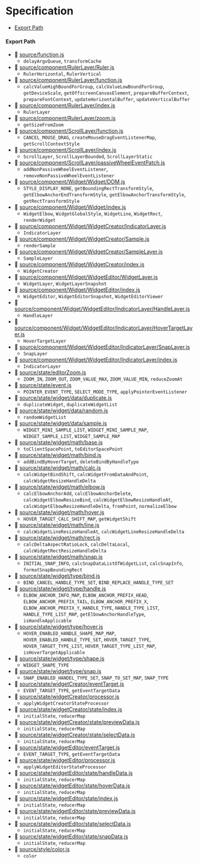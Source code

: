# Specification

* [Export Path](#export-path)

#### Export Path
+ 📄 [source/function.js](source/function.js)
  - `delayArgvQueue`, `transformCache`
+ 📄 [source/component/RulerLayer/Ruler.js](source/component/RulerLayer/Ruler.js)
  - `RulerHorizontal`, `RulerVertical`
+ 📄 [source/component/RulerLayer/function.js](source/component/RulerLayer/function.js)
  - `calcValueHighBoundForGroup`, `calcValueLowBoundForGroup`, `getDeviceScale`, `getOffscreenCanvasElement`, `prepareBufferContext`, `prepareFontContext`, `updateHorizontalBuffer`, `updateVerticalBuffer`
+ 📄 [source/component/RulerLayer/index.js](source/component/RulerLayer/index.js)
  - `RulerLayer`
+ 📄 [source/component/RulerLayer/zoom.js](source/component/RulerLayer/zoom.js)
  - `getSizeFromZoom`
+ 📄 [source/component/ScrollLayer/function.js](source/component/ScrollLayer/function.js)
  - `CANCEL_MOUSE_DRAG`, `createMouseDragEventListenerMap`, `getScrollContextStyle`
+ 📄 [source/component/ScrollLayer/index.js](source/component/ScrollLayer/index.js)
  - `ScrollLayer`, `ScrollLayerBounded`, `ScrollLayerStatic`
+ 📄 [source/component/ScrollLayer/passiveWheelEventPatch.js](source/component/ScrollLayer/passiveWheelEventPatch.js)
  - `addNonPassiveWheelEventListener`, `removeNonPassiveWheelEventListener`
+ 📄 [source/component/Widget/Widget/DOM.js](source/component/Widget/Widget/DOM.js)
  - `STYLE_DISPLAY_NONE`, `getBoundingRectTransformStyle`, `getElbowAnchorEndTransformStyle`, `getElbowAnchorTransformStyle`, `getRectTransformStyle`
+ 📄 [source/component/Widget/Widget/index.js](source/component/Widget/Widget/index.js)
  - `WidgetElbow`, `WidgetGlobalStyle`, `WidgetLine`, `WidgetRect`, `renderWidget`
+ 📄 [source/component/Widget/WidgetCreator/IndicatorLayer.js](source/component/Widget/WidgetCreator/IndicatorLayer.js)
  - `IndicatorLayer`
+ 📄 [source/component/Widget/WidgetCreator/Sample.js](source/component/Widget/WidgetCreator/Sample.js)
  - `renderSample`
+ 📄 [source/component/Widget/WidgetCreator/SampleLayer.js](source/component/Widget/WidgetCreator/SampleLayer.js)
  - `SampleLayer`
+ 📄 [source/component/Widget/WidgetCreator/index.js](source/component/Widget/WidgetCreator/index.js)
  - `WidgetCreator`
+ 📄 [source/component/Widget/WidgetEditor/WidgetLayer.js](source/component/Widget/WidgetEditor/WidgetLayer.js)
  - `WidgetLayer`, `WidgetLayerSnapshot`
+ 📄 [source/component/Widget/WidgetEditor/index.js](source/component/Widget/WidgetEditor/index.js)
  - `WidgetEditor`, `WidgetEditorSnapshot`, `WidgetEditorViewer`
+ 📄 [source/component/Widget/WidgetEditor/IndicatorLayer/HandleLayer.js](source/component/Widget/WidgetEditor/IndicatorLayer/HandleLayer.js)
  - `HandleLayer`
+ 📄 [source/component/Widget/WidgetEditor/IndicatorLayer/HoverTargetLayer.js](source/component/Widget/WidgetEditor/IndicatorLayer/HoverTargetLayer.js)
  - `HoverTargetLayer`
+ 📄 [source/component/Widget/WidgetEditor/IndicatorLayer/SnapLayer.js](source/component/Widget/WidgetEditor/IndicatorLayer/SnapLayer.js)
  - `SnapLayer`
+ 📄 [source/component/Widget/WidgetEditor/IndicatorLayer/index.js](source/component/Widget/WidgetEditor/IndicatorLayer/index.js)
  - `IndicatorLayer`
+ 📄 [source/state/editorZoom.js](source/state/editorZoom.js)
  - `ZOOM_IN`, `ZOOM_OUT`, `ZOOM_VALUE_MAX`, `ZOOM_VALUE_MIN`, `reduceZoomAt`
+ 📄 [source/state/event.js](source/state/event.js)
  - `POINTER_EVENT_TYPE`, `SELECT_MODE_TYPE`, `applyPointerEventListener`
+ 📄 [source/state/widget/data/duplicate.js](source/state/widget/data/duplicate.js)
  - `duplicateWidget`, `duplicateWidgetList`
+ 📄 [source/state/widget/data/random.js](source/state/widget/data/random.js)
  - `randomWidgetList`
+ 📄 [source/state/widget/data/sample.js](source/state/widget/data/sample.js)
  - `WIDGET_MINI_SAMPLE_LIST`, `WIDGET_MINI_SAMPLE_MAP`, `WIDGET_SAMPLE_LIST`, `WIDGET_SAMPLE_MAP`
+ 📄 [source/state/widget/math/base.js](source/state/widget/math/base.js)
  - `toClientSpacePoint`, `toEditorSpacePoint`
+ 📄 [source/state/widget/math/bind.js](source/state/widget/math/bind.js)
  - `addBindByHoverTarget`, `deleteBindByHandleType`
+ 📄 [source/state/widget/math/calc.js](source/state/widget/math/calc.js)
  - `calcWidgetBindShift`, `calcWidgetFromDataAndPoint`, `calcWidgetResizeHandleDelta`
+ 📄 [source/state/widget/math/elbow.js](source/state/widget/math/elbow.js)
  - `calcElbowAnchorAdd`, `calcElbowAnchorDelete`, `calcWidgetElbowResizeBind`, `calcWidgetElbowResizeHandleAt`, `calcWidgetElbowResizeHandleDelta`, `fromPoint`, `normalizeElbow`
+ 📄 [source/state/widget/math/hover.js](source/state/widget/math/hover.js)
  - `HOVER_TARGET_CALC_SHIFT_MAP`, `getWidgetShift`
+ 📄 [source/state/widget/math/line.js](source/state/widget/math/line.js)
  - `calcWidgetLineResizeHandleAt`, `calcWidgetLineResizeHandleDelta`
+ 📄 [source/state/widget/math/rect.js](source/state/widget/math/rect.js)
  - `calcDeltaAspectRatioLock`, `calcDeltaLocal`, `calcWidgetRectResizeHandleDelta`
+ 📄 [source/state/widget/math/snap.js](source/state/widget/math/snap.js)
  - `INITIAL_SNAP_INFO`, `calcSnapDataListOfWidgetList`, `calcSnapInfo`, `formatSnapBoundingRect`
+ 📄 [source/state/widget/type/bind.js](source/state/widget/type/bind.js)
  - `BIND_CANCEL_HANDLE_TYPE_SET`, `BIND_REPLACE_HANDLE_TYPE_SET`
+ 📄 [source/state/widget/type/handle.js](source/state/widget/type/handle.js)
  - `ELBOW_ANCHOR_INFO_MAP`, `ELBOW_ANCHOR_PREFIX_HEAD`, `ELBOW_ANCHOR_PREFIX_TAIL`, `ELBOW_ANCHOR_PREFIX_X`, `ELBOW_ANCHOR_PREFIX_Y`, `HANDLE_TYPE`, `HANDLE_TYPE_LIST`, `HANDLE_TYPE_LIST_MAP`, `getElbowAnchorHandleType`, `isHandleApplicable`
+ 📄 [source/state/widget/type/hover.js](source/state/widget/type/hover.js)
  - `HOVER_ENABLED_HANDLE_SHAPE_MAP_MAP`, `HOVER_ENABLED_HANDLE_TYPE_SET`, `HOVER_TARGET_TYPE`, `HOVER_TARGET_TYPE_LIST`, `HOVER_TARGET_TYPE_LIST_MAP`, `isHoverTargetApplicable`
+ 📄 [source/state/widget/type/shape.js](source/state/widget/type/shape.js)
  - `WIDGET_SHAPE_TYPE`
+ 📄 [source/state/widget/type/snap.js](source/state/widget/type/snap.js)
  - `SNAP_ENABLED_HANDEL_TYPE_SET`, `SNAP_TO_SET_MAP`, `SNAP_TYPE`
+ 📄 [source/state/widgetCreator/eventTarget.js](source/state/widgetCreator/eventTarget.js)
  - `EVENT_TARGET_TYPE`, `getEventTargetData`
+ 📄 [source/state/widgetCreator/processor.js](source/state/widgetCreator/processor.js)
  - `applyWidgetCreatorStateProcessor`
+ 📄 [source/state/widgetCreator/state/index.js](source/state/widgetCreator/state/index.js)
  - `initialState`, `reducerMap`
+ 📄 [source/state/widgetCreator/state/previewData.js](source/state/widgetCreator/state/previewData.js)
  - `initialState`, `reducerMap`
+ 📄 [source/state/widgetCreator/state/selectData.js](source/state/widgetCreator/state/selectData.js)
  - `initialState`, `reducerMap`
+ 📄 [source/state/widgetEditor/eventTarget.js](source/state/widgetEditor/eventTarget.js)
  - `EVENT_TARGET_TYPE`, `getEventTargetData`
+ 📄 [source/state/widgetEditor/processor.js](source/state/widgetEditor/processor.js)
  - `applyWidgetEditorStateProcessor`
+ 📄 [source/state/widgetEditor/state/handleData.js](source/state/widgetEditor/state/handleData.js)
  - `initialState`, `reducerMap`
+ 📄 [source/state/widgetEditor/state/hoverData.js](source/state/widgetEditor/state/hoverData.js)
  - `initialState`, `reducerMap`
+ 📄 [source/state/widgetEditor/state/index.js](source/state/widgetEditor/state/index.js)
  - `initialState`, `reducerMap`
+ 📄 [source/state/widgetEditor/state/previewData.js](source/state/widgetEditor/state/previewData.js)
  - `initialState`, `reducerMap`
+ 📄 [source/state/widgetEditor/state/selectData.js](source/state/widgetEditor/state/selectData.js)
  - `initialState`, `reducerMap`
+ 📄 [source/state/widgetEditor/state/snapData.js](source/state/widgetEditor/state/snapData.js)
  - `initialState`, `reducerMap`
+ 📄 [source/style/color.js](source/style/color.js)
  - `color`
